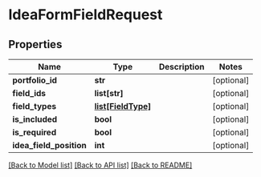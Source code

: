 # IdeaFormFieldRequest

## Properties
Name | Type | Description | Notes
------------ | ------------- | ------------- | -------------
**portfolio_id** | **str** |  | [optional] 
**field_ids** | **list[str]** |  | [optional] 
**field_types** | [**list[FieldType]**](FieldType.md) |  | [optional] 
**is_included** | **bool** |  | [optional] 
**is_required** | **bool** |  | [optional] 
**idea_field_position** | **int** |  | [optional] 

[[Back to Model list]](../README.md#documentation-for-models) [[Back to API list]](../README.md#documentation-for-api-endpoints) [[Back to README]](../README.md)


